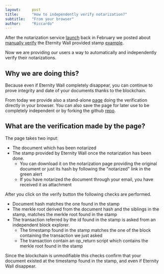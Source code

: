 ```yaml
---
layout:     post
title:      "How to independently verify notarization?"
subtitle:   "From your browser"
author:     "Riccardo"
---
```


After the notarization service [launch](http://blog.eternitywall.it/2016/02/03/timestamping-hashes-on-the-blockchain/) back in February we posted about [manually verify](http://blog.eternitywall.it/2016/02/16/how-to-verify-notarization/) the Eternity Wall provided stamp [example](http://eternitywall.it/v1/hash/20c7ba9c57f653b7c079df5171c196f494a5446d684c1b26a63bc5fc3fa2e25e).

Now we are providing our users a way to automatically and independently verify their notarizations.

## Why we are doing this?

Because even if Eternity Wall completely disappear, you can continue to prove integrity and date of your documents thanks to the blockchain.

From today we provide also a stand-alone [page](http://riccardo.casatta.it/independent-notarization-verifier/) doing the verification directly in your browser. You can also save the page for later use to be completely independent or by forking the github [repo](https://github.com/RCasatta/independent-notarization-verifier/tree/gh-pages).

## What are the verification made by the page?

The page takes two input:

* The document which has been notarized
* The stamp provided by Eternity Wall once the notarization has been done.
  * You can download it on the notarization page providing the original document or just its hash by following the "notarized" link in the green alert
  * If you have notarized the document through your email, you have received it as attachment

After you click on the verify button the following checks are performed.

* Document hash matches the one found in the stamp
* The merkle root derived from the document hash and the siblings in the stamp, matches the merkle root found in the stamp
* The transaction referred by the id found in the stamp is asked from an independent block explorer.
  * The timestamp found in the stamp matches the one of the block containing the transaction we just asked
  * The transaction contain an op_return script which contains the merkle root found in the stamp

Since the blockchain is unmodifiable this checks confirm that your document existed at the timestamp found in the stamp, and even if Eternity Wall disappear.
